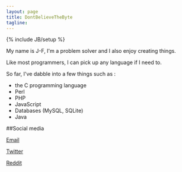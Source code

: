 ```yaml
---
layout: page
title: DontBelieveTheByte
tagline:
---
```

{% include JB/setup %}

My name is J-F, I'm a problem solver and I also enjoy creating things. 

Like most programmers, I can pick up any language if I need to.

So far, I've dabble into a few things such as : 

-  the C programming language
-  Perl
-  PHP
-  JavaScript
-  Databases (MySQL, SQLite)
-  Java
    
##Social media

[Email](mailto:ever.livin.never.fearful@gmail.com)

[Twitter](http://jekyllbootstrap.com/usage/jekyll-quick-start.html)

[Reddit](http://reddit.com/user/dontbelievethebyte)


